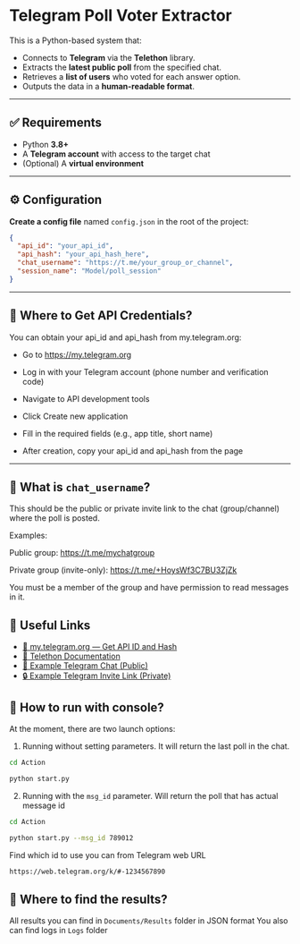 
# Telegram Poll Voter Extractor

This is a Python-based system that:

- Connects to **Telegram** via the **Telethon** library.
- Extracts the **latest public poll** from the specified chat.
- Retrieves a **list of users** who voted for each answer option.
- Outputs the data in a **human-readable format**.

---

## ✅ Requirements

- Python **3.8+**
- A **Telegram account** with access to the target chat
- (Optional) A **virtual environment**

---

## ⚙️ Configuration
**Create a config file** named `config.json` in the root of the project:

```json
{
  "api_id": "your_api_id",
  "api_hash": "your_api_hash_here",
  "chat_username": "https://t.me/your_group_or_channel", 
  "session_name": "Model/poll_session"
}
```

---

## 🔑 Where to Get API Credentials?
You can obtain your api_id and api_hash from my.telegram.org:

 - Go to https://my.telegram.org

 - Log in with your Telegram account (phone number and verification code)

 - Navigate to API development tools

 - Click Create new application

 - Fill in the required fields (e.g., app title, short name)

 - After creation, copy your api_id and api_hash from the page

---

## 🧭 What is `chat_username`?
This should be the public or private invite link to the chat (group/channel) where the poll is posted.

Examples:

Public group: https://t.me/mychatgroup

Private group (invite-only): https://t.me/+HoysWf3C7BU3ZjZk

You must be a member of the group and have permission to read messages in it.

## 📎 Useful Links

- [🔑 my.telegram.org — Get API ID and Hash](https://my.telegram.org)
- [📘 Telethon Documentation](https://docs.telethon.dev/)
- [💬 Example Telegram Chat (Public)](https://t.me/mychatgroup)
- [🔒 Example Telegram Invite Link (Private)](https://t.me/+HoysWf3C7BU3ZjZk)

## 👾 How to run with console?
At the moment, there are two launch options:
1. Running without setting parameters. It will return the last poll in the chat.
```bash
cd Action
```
```bash
python start.py
```
2. Running with the `msg_id` parameter. Will return the poll that has actual message id
```bash
cd Action
```
```bash
python start.py --msg_id 789012
```
Find which id to use you can from Telegram web URL
```bash
https://web.telegram.org/k/#-1234567890
```

## 🎯 Where to find the results?
All results you can find in `Documents/Results` folder in JSON format
You also can find logs in `Logs` folder
